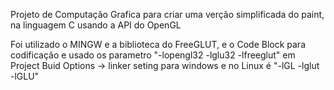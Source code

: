 Projeto de Computação Grafica para criar uma verção simplificada do paint, na linguagem C usando a API do OpenGL

Foi utilizado o MINGW e a biblioteca do FreeGLUT, e o Code Block para codificação e usado os parametro "-lopengl32 -lglu32 -lfreeglut" em Project Buid Options -> linker seting para windows e no Linux é "-lGL -lglut -lGLU"
